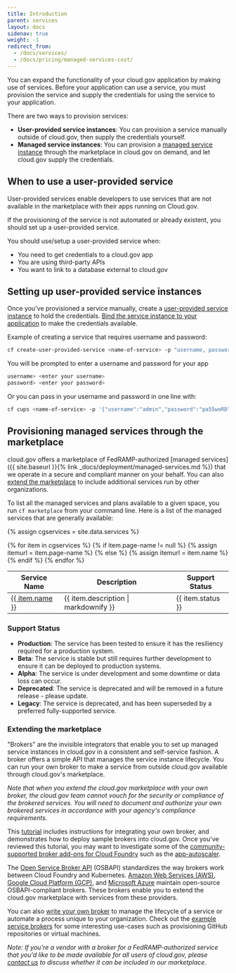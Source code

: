 ```yaml
---
title: Introduction
parent: services
layout: docs
sidenav: true
weight: -1
redirect_from:
  - /docs/services/
  - /docs/pricing/managed-services-cost/
---
```

You can expand the functionality of your cloud.gov application by making use of services. Before your application can use a service, you must provision the service and supply the credentials for using the service to your application.

There are two ways to provision services:

* **User-provided service instances**: You can provision a service manually outside of cloud.gov, then supply the credentials yourself.
* **Managed service instances**: You can provision a [managed service instance](https://docs.cloudfoundry.org/devguide/services/#instances) through the marketplace in cloud.gov on demand, and let cloud.gov supply the credentials.

## When to use a user-provided service
User-provided services enable developers to use services that are not available in the marketplace with their apps running on Cloud.gov.

If the provisioning of the service is not automated or already existent, you should set up a user-provided service.

You should use/setup a user-provided service when:
* You need to get credentials to a cloud.gov app
* You are using third-party APIs
* You want to link to a database external to cloud.gov

## Setting up user-provided service instances

Once you've provisioned a service manually, create a [user-provided service instance](https://docs.cloudfoundry.org/devguide/services/user-provided.html) to hold the credentials. [Bind the service instance to your application](https://docs.cloudfoundry.org/devguide/services/application-binding.html) to make the credentials available.

Example of creating a service that requires username and password:
```bash
cf create-user-provided-service <name-of-service> -p "username, password"
```
You will be prompted to enter a username and password for your app
```bash
username> <enter your username>
password> <enter your password>
```
Or you can pass in your username and password in one line with:
```bash
cf cups <name-of-service> -p '{"username":"admin","password":"pa55woRD"}'
```

## Provisioning managed services through the marketplace

cloud.gov offers a marketplace of FedRAMP-authorized [managed services]({{ site.baseurl }}{% link _docs/deployment/managed-services.md %}) that we operate in a secure and compliant manner on your behalf. You can also [extend the marketplace](#extending-the-marketplace) to include additional services run by other organizations.

To list all the managed services and plans available to a given space, you run `cf marketplace` from your command line. Here is a list of the managed services that are generally available:

{% assign cgservices = site.data.services %}

<table class="usa-table usa-table--borderless">
<thead>
<tr><th>Service Name</th><th>Description</th><th>Support Status</th></tr>
</thead>
<tbody>
{% for item in cgservices %}
{% if item.page-name != null %}
{% assign itemurl = item.page-name %}
{% else %}
{% assign itemurl = item.name %}
{% endif %}
<tr><td><a href="{{ site.baseurl }}/docs/services/{{ itemurl }}">{{ item.name }}</a></td><td>{{ item.description | markdownify }}</td><td>{{ item.status }}</td></tr>
{% endfor %}
</tbody>
</table>

<h3><a id="support_status"></a>Support Status</h3>
<ul>
    <li><strong>Production</strong>: The service has been tested to ensure it has the resiliency required for a production system.</li>
    <li><strong>Beta</strong>: The service is stable but still requires further development to ensure it can be deployed to production systems.</li>
    <li><strong>Alpha</strong>: The service is under development and some downtime or data loss can occur.</li>
    <li><strong>Deprecated</strong>: The service is deprecated and will be removed in a future release - please update.</li>
    <li><strong>Legacy</strong>: The service is deprecated, and has been superseded by a preferred fully-supported service.</li>
</ul>

### Extending the marketplace

"Brokers" are the invisible integrators that enable you to set up managed service instances in cloud.gov in a consistent and self-service fashion. A broker offers a simple API that manages the service instance lifecycle. You can run your own broker to make a service from outside cloud.gov available through cloud.gov's marketplace.

*Note that when you extend the cloud.gov marketplace with your own broker, the cloud.gov team cannot vouch for the security or compliance of the brokered services. You will need to document and authorize your own brokered services in accordance with  your agency's compliance requirements.*

This [tutorial](https://github.com/18F/cf-byo-broker) includes instructions for integrating your own broker, and demonstrates how to deploy sample brokers into cloud.gov. Once you've reviewed this tutorial, you may want to investigate some of the [community-supported broker add-ons for Cloud Foundry](https://github.com/cloudfoundry-community?q=broker) such as the [app-autoscaler](https://github.com/cloudfoundry-incubator/app-autoscaler).

The [Open Service Broker API](https://www.openservicebrokerapi.org/) (OSBAPI) standardizes the way brokers work between Cloud Foundry and Kubernetes. [Amazon Web Services (AWS)](https://github.com/awslabs/aws-servicebroker), [Google Cloud Platform (GCP)](https://github.com/GoogleCloudPlatform/gcp-service-broker), and [Microsoft Azure](https://github.com/Azure/open-service-broker-azure) maintain open-source OSBAPI-compliant brokers. These brokers enable you to extend the cloud.gov marketplace with services from these providers.

You can also [write your own broker](https://docs.cloudfoundry.org/services/) to manage the lifecycle of a service or automate a process unique to your organization. Check out the [example service brokers](https://docs.cloudfoundry.org/services/examples.html) for some  interesting use-cases such as provisioning GitHub repositories or virtual machines.

*Note: If you're a vendor with a broker for a FedRAMP-authorized service that you'd like to be made available for all users of cloud.gov, please [contact us](mailto:inquiries@cloud.gov) to discuss whether it can be included in our marketplace.*
